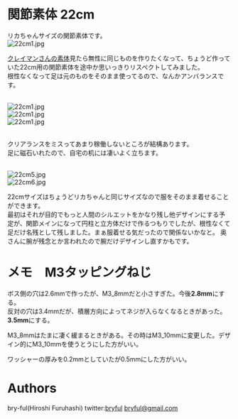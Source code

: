 # 関節素体 22cm

リカちゃんサイズの関節素体です。<br>
![22cm1.jpg](22cm1.jpg)<br>

[クレイマンさんの素体](https://twitter.com/claymanlabo/status/1412926392560353280)見たら無性に同じものを作りたくなって、ちょうど作っていた22cm用の関節素体を途中か思いっきりリスペクトしてみました。<br>
根性なくなって足は元のものをそのまま使ってるので、なんかアンバランスです。<br>
<br>

![22cm1.jpg](22cm2.jpg)<br>
![22cm1.jpg](22cm3.jpg)<br>
![22cm1.jpg](22cm4.jpg)<br>

<br>
クリアランスをミスってあまり稼働しないところが結構あります。<br>
足に磁石いれたので、自宅の机には凄いよく立ちます。<br>
<br>

![22cm5.jpg](22cm5.jpg)<br>
![22cm6.jpg](22cm6.jpg)<br>

22cmサイズはちょうどリカちゃんと同じサイズなので服をそのまま着せることができます。<br>
最初はそれが目的でもっと人間のシルエットをかなり残し他デザインにする予定が、関節メインになって円柱と立方体だけで作るつもりでしたが、根性なくて足だけ名残として残しました。まぁ服着せる気だったので関係ないかなと。
奥さんに腕が残念とか言われたので腕だけデザインし直すかもです。<br>


# メモ　M3タッピングねじ

ボス側の穴は2.6mmで作ったが、M3_8mmだと小さすぎた。今後<b>2.8mm</b>にする。<br>
反対の穴は3.4mmだが、積層方向によってネジが入らなくなるときがあった。
<b>3.5mm</b>にする。<br>

M3_8mmはたまに凄く緩まるときがある。その時はM3_10mmに変更した。デザイン的にM3_10mmを使うとうにした方がいい。<br>

ワッシャーの厚みを0.2mmとしていたが0.5mmにした方がいい。




# Authors

bry-ful(Hiroshi Furuhashi)
twitter:[bryful](https://twitter.com/bryful)
bryful@gmail.com


